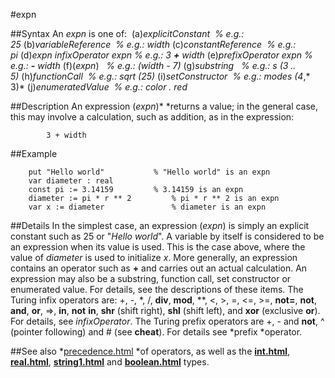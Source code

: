 
#expn

##Syntax
An *expn* is one of:
 (a)*explicitConstant*  *% e.g.: 25* (b)*variableReference*  *% e.g.: width* (c)*constantReference*  *% e.g.: pi* (d)*expn* *infixOperator* *expn* *% e.g.: 3 **+** width* (e)*prefixOperator* *expn* *% e.g.: **-** width* (f)(*expn*)   *% e.g.: (width - 7)* (g)*substring*   *% e.g.: s (3 .. 5)* (h)*functionCall*  *% e.g.: sqrt (25)* (i)*setConstructor*  *% e.g.: modes (4*,* 3)* (j)*enumeratedValue*  *% e.g.: color . red*



##Description
An expression (*expn*)* *returns a value; in the general case, this may involve a calculation, such as addition, as in the expression:


            3 + width
##Example



        put "Hello world"           % "Hello world" is an expn
        var diameter : real
        const pi := 3.14159         % 3.14159 is an expn
        diameter := pi * r ** 2         % pi * r ** 2 is an expn
        var x := diameter               % diameter is an expn
##Details
In the simplest case, an expression (*expn*) is simply an explicit constant such as 25 or "*Hello world*". A variable by itself is considered to be an expression when its value is used. This is the case above, where the value of *diameter* is used to initialize *x*. More generally, an expression contains an operator such as **+** and carries out an actual calculation. An expression may also be a substring, function call, set constructor or enumerated value. For details, see the descriptions of these items.
The Turing infix operators are: +, -, *, /, **div**, **mod**, **, <, >, =, <=, >=, **not=**, **not**, **and**, **or**, =>, **in**, **not** **in**, **shr** (shift right), **shl** (shift left), and **xor** (exclusive **or**). For details, see *infixOperator*. The Turing prefix operators are +, - and **not**, ^ (pointer following) and # (see **cheat**). For details see *prefix *operator.



##See also
*[precedence.html](precedence) *of operators, as well as the **[int.html](int)**, **[real.html](real)**, **[string1.html](string)** and **[boolean.html](boolean)** types.


